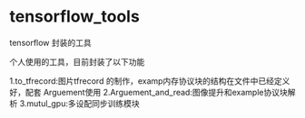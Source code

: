 # tensorflow_tools
tensorflow 封装的工具

个人使用的工具，目前封装了以下功能

1.to_tfrecord:图片tfrecord 的制作，examp内存协议块的结构在文件中已经定义好，配套 Arguement使用
2.Arguement_and_read:图像提升和example协议块解析
3.mutul_gpu:多设配同步训练模块
